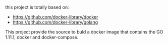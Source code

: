 this project is totally based on:
- https://github.com/docker-library/docker
- https://github.com/docker-library/golang


This project provide the source to buld a docker image that contains the GO 1.11.1, docker and docker-compose.
